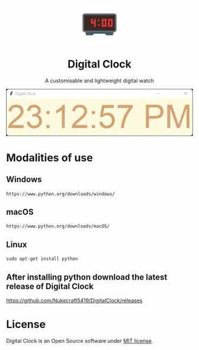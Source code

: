 <div align="center">
<img src="https://raw.githubusercontent.com/Nukecraft5419/DigitalClock/main/images/digital-clock-logo.png" width="20%">

# Digital Clock

A customisable and lightweight digital watch

<img src="https://raw.githubusercontent.com/Nukecraft5419/DigitalClock/main/images/digital-clock.png">
</div>

# Modalities of use

<h2>Windows</h2>

```
https://www.python.org/downloads/windows/
```

<h2>macOS</h2>

```
https://www.python.org/downloads/macOS/
```

<h2>Linux</h2>

```
sudo apt-get install python
```

<h2>After installing python download the latest release of Digital Clock</h2>

https://github.com/Nukecraft5419/DigitalClock/releases

# License

Digital Clock is an Open Source software under [MIT license][license].

[license]: ./LICENSE
